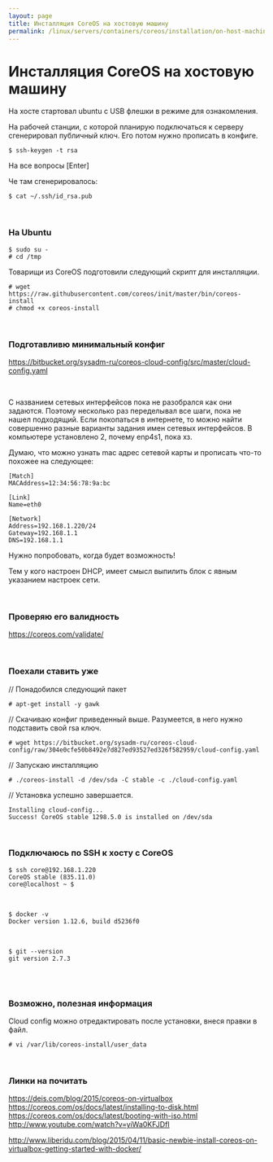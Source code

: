 ```yaml
---
layout: page
title: Инсталляция CoreOS на хостовую машину
permalink: /linux/servers/containers/coreos/installation/on-host-machine/
---
```


# Инсталляция CoreOS на хостовую машину

На хосте стартовал ubuntu с USB флешки в режиме для ознакомления.

На рабочей станции, с которой планирую подключаться к серверу сгенерировал публичный ключ. Его потом нужно прописать в конфиге.

    $ ssh-keygen -t rsa

На все вопросы [Enter]

Че там сгенерировалось:

    $ cat ~/.ssh/id_rsa.pub


<br/>

### На Ubuntu

    $ sudo su -
    # cd /tmp

Товарищи из CoreOS подготовили следующий скрипт для инсталляции.

    # wget https://raw.githubusercontent.com/coreos/init/master/bin/coreos-install
    # chmod +x coreos-install


<br/>

### Подготавливю минимальный конфиг

https://bitbucket.org/sysadm-ru/coreos-cloud-config/src/master/cloud-config.yaml


<br/>

С названием сетевых интерфейсов пока не разобрался как они задаются. Поэтому несколько раз переделывал все шаги, пока не нашел подходящий. Если покопаться в интернете, то можно найти совершенно разные варианты задания имен сетевых интерфейсов.  В компьютере установлено 2, почему enp4s1, пока хз.

Думаю, что можно узнать mac адрес сетевой карты и прописать что-то похожее на следующее:

    [Match]
    MACAddress=12:34:56:78:9a:bc

    [Link]
    Name=eth0

    [Network]
    Address=192.168.1.220/24
    Gateway=192.168.1.1
    DNS=192.168.1.1

Нужно попробовать, когда будет возможность!

Тем у кого настроен DHCP, имеет смысл выпилить блок с явным указанием настроек сети.


<br/>

### Проверяю его валидность

https://coreos.com/validate/



<br/>

### Поехали ставить уже

// Понадобился следующий пакет

    # apt-get install -y gawk


// Скачиваю конфиг приведенный выше. Разумеется, в него нужно подставить свой rsa ключ.

    # wget https://bitbucket.org/sysadm-ru/coreos-cloud-config/raw/304e0cfe50b8492e7d827ed93527ed326f582959/cloud-config.yaml


// Запускаю инсталляцию

    # ./coreos-install -d /dev/sda -C stable -c ./cloud-config.yaml


// Установка успешно завершается.

    Installing cloud-config...
    Success! CoreOS stable 1298.5.0 is installed on /dev/sda

<br/>

### Подключаюсь по SSH к хосту с CoreOS

    $ ssh core@192.168.1.220
    CoreOS stable (835.11.0)
    core@localhost ~ $

<br/>

    $ docker -v
    Docker version 1.12.6, build d5236f0

<br/>

    $ git --version
    git version 2.7.3



<br/>
<br/>

### Возможно, полезная информация


Сloud config можно отредактировать после установки, внеся правки в файл.

    # vi /var/lib/coreos-install/user_data


<br/>

### Линки на почитать

https://deis.com/blog/2015/coreos-on-virtualbox  
https://coreos.com/os/docs/latest/installing-to-disk.html  
https://coreos.com/os/docs/latest/booting-with-iso.html  
http://www.youtube.com/watch?v=yiWa0KFJDfI  


http://www.liberidu.com/blog/2015/04/11/basic-newbie-install-coreos-on-virtualbox-getting-started-with-docker/
